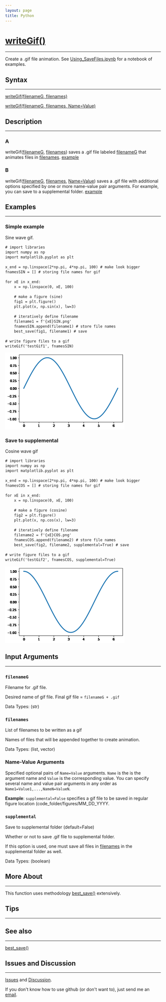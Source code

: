 ```yaml
---
layout: page
title: Python
---
```


# [writeGif()](https://github.com/tulimid1/savingFigures_matlabPython/blob/main/writeGif.py)
---

Create a .gif file animation. See [Using_SaveFiles.ipynb](https://github.com/tulimid1/savingFigures_matlabPython/blob/main/Using_SaveFiles.ipynb) for a notebook of examples. 

## Syntax
---

[writeGif(filenameG, filenames)](#a)

[writeGif(filenameG, filenames, Name=Value)](#b)

## Description
---
### A
writeGif([filenameG](#filenameg), [filenames](#filenames)) saves a .gif file labeled [filenameG](#filenameg) that animates files in [filenames](#filenames). [example](#simple-example)

### B 
writeGif([filenameG](#filenameg), [filenames](#filenames), [Name=Value](#name-value-arguments)) saves a .gif file with additional options specified by one or more name-value pair arguments. For example, you can save to a supplemental folder. [example](#save-to-supplemental)

## Examples 
---
### Simple example
Sine wave gif. 

    # import libraries
    import numpy as np 
    import matplotlib.pyplot as plt
    
    x_end = np.linspace(2*np.pi, 4*np.pi, 100) # make look bigger 
    fnamesSIN = [] # storing file names for gif

    for xE in x_end:
        x = np.linspace(0, xE, 100)

        # make a figure (sine)
        fig1 = plt.figure()
        plt.plot(x, np.sin(x), lw=3)

        # iteratively define filename 
        filename1 = f'{xE}SIN.png'
        fnamesSIN.append(filename1) # store file names 
        best_save(fig1, filename1) # save 

    # write figure files to a gif
    writeGif('testGif1', fnamesSIN)

![FIG1](/assets/testGif1py.gif)

### Save to supplemental
Cosine wave gif

    # import libraries
    import numpy as np 
    import matplotlib.pyplot as plt
    
    x_end = np.linspace(2*np.pi, 4*np.pi, 100) # make look bigger 
    fnamesCOS = [] # storing file names for gif

    for xE in x_end:
        x = np.linspace(0, xE, 100)

        # make a figure (cosine)
        fig2 = plt.figure()
        plt.plot(x, np.cos(x), lw=3)

        # iteratively define filename 
        filename2 = f'{xE}COS.png'
        fnamesCOS.append(filename2) # store file names 
        best_save(fig2, filename2, supplemental=True) # save 

    # write figure files to a gif
    writeGif('testGif2', fnamesCOS, supplemental=True)
    
![FIG2](/assets/testGif2py.gif)

## Input Arguments
---
### ```filenameG```
Filename for .gif file.

Desired name of gif file. Final gif file = `filenameG + .gif`

Data Types: (str)

### ```filenames```
List of filenames to be written as a gif

Names of files that will be appended together to create animation. 

Data Types: (list, vector)

### Name-Value Arguments

Specified optional pairs of ```Name=Value``` arguments. ```Name``` is the is the argument name and ```Value``` is the corresponding value. You can specify several name and value pair arguments in any order as ```Name1=Value1,...,NameN=ValueN```. 

**Example**: ```supplemental=False``` specifies a gif file to be saved in regular figure location (code_folder/figures/MM_DD_YYYY. 

### ```supplemental```
Save to supplemental folder (default=False)

Whether or not to save .gif file to supplemental folder. 

If this option is used, one must save all files in [filenames](#filenames) in the supplemental folder as well. 

Data Types: (boolean)

## More About 
---

This function uses methodology [best_save()](https://github.com/tulimid1/savingFigures_matlabPython/blob/main/best_save.py) extensively. 

## Tips 
---

## See also 
---
[best_save()](https://github.com/tulimid1/savingFigures_matlabPython/blob/main/best_save.py)

## Issues and Discussion 
---

[Issues](https://github.com/tulimid1/savingFigures_matlabPython/issues) and [Discussion](https://github.com/tulimid1/savingFigures_matlabPython/discussions).

If you don't know how to use github (or don't want to), just send me an [email](mailto:tulimid@udel.edu). 
